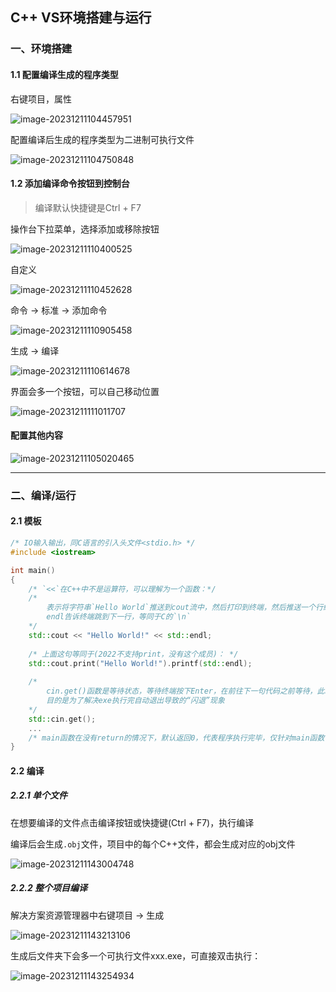 ## C++ VS环境搭建与运行

### 一、环境搭建

#### 1.1 配置编译生成的程序类型

右键项目，属性

![image-20231211104457951](https://typora-picture-zhao.oss-cn-beijing.aliyuncs.com/Typora/image-20231211104457951.png)

配置编译后生成的程序类型为二进制可执行文件

![image-20231211104750848](https://typora-picture-zhao.oss-cn-beijing.aliyuncs.com/Typora/image-20231211104750848.png)





#### 1.2 添加编译命令按钮到控制台

> 编译默认快捷键是Ctrl + F7

操作台下拉菜单，选择添加或移除按钮

![image-20231211110400525](https://typora-picture-zhao.oss-cn-beijing.aliyuncs.com/Typora/image-20231211110400525.png)

自定义

![image-20231211110452628](https://typora-picture-zhao.oss-cn-beijing.aliyuncs.com/Typora/image-20231211110452628.png)

命令 → 标准 → 添加命令

![image-20231211110905458](https://typora-picture-zhao.oss-cn-beijing.aliyuncs.com/Typora/image-20231211110905458.png)

生成 → 编译

![image-20231211110614678](https://typora-picture-zhao.oss-cn-beijing.aliyuncs.com/Typora/image-20231211110614678.png)

界面会多一个按钮，可以自己移动位置

![image-20231211111011707](https://typora-picture-zhao.oss-cn-beijing.aliyuncs.com/Typora/image-20231211111011707.png)





#### 配置其他内容

![image-20231211105020465](https://typora-picture-zhao.oss-cn-beijing.aliyuncs.com/Typora/image-20231211105020465.png)





---



### 二、编译/运行

#### 2.1 模板

```c++
/* IO输入输出，同C语言的引入头文件<stdio.h> */
#include <iostream>

int main()
{
    /* `<<`在C++中不是运算符，可以理解为一个函数：*/
    /* 
        表示将字符串`Hello World`推送到cout流中，然后打印到终端，然后推送一个行结束符(endLine)
        endl告诉终端跳到下一行，等同于C的`\n`
    */
    std::cout << "Hello World!" << std::endl;
    
    /* 上面这句等同于(2022不支持print，没有这个成员)： */
    std::cout.print("Hello World!").printf(std::endl);
    
    /* 
        cin.get()函数是等待状态，等待终端按下Enter，在前往下一句代码之前等待，此时程序暂停执行 
        目的是为了解决exe执行完自动退出导致的“闪退”现象
    */
    std::cin.get();
    ...
    /* main函数在没有return的情况下，默认返回0，代表程序执行完毕，仅针对main函数 */
}
```





#### 2.2 编译

##### 2.2.1 单个文件

在想要编译的文件点击编译按钮或快捷键(Ctrl + F7)，执行编译

编译后会生成`.obj`文件，项目中的每个C++文件，都会生成对应的obj文件

![image-20231211143004748](https://typora-picture-zhao.oss-cn-beijing.aliyuncs.com/Typora/image-20231211143004748.png)



##### 2.2.2 整个项目编译

解决方案资源管理器中右键项目 → 生成

![image-20231211143213106](https://typora-picture-zhao.oss-cn-beijing.aliyuncs.com/Typora/image-20231211143213106.png)

生成后文件夹下会多一个可执行文件xxx.exe，可直接双击执行：

![image-20231211143254934](https://typora-picture-zhao.oss-cn-beijing.aliyuncs.com/Typora/image-20231211143254934.png)